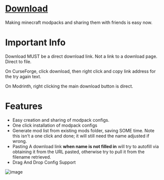 # [Download](https://nightly.link/MistressPlague/Easy-Minecraft-Modpacks/workflows/dotnet-desktop/master/Output.zip)

Making minecraft modpacks and sharing them with friends is easy now.

# Important Info
Download MUST be a direct download link. Not a link to a download page. Direct to file.

On CurseForge, click download, then right click and copy link address for the try again text.

On Modrinth, right clicking the main download button is direct.

# Features
- Easy creation and sharing of modpack configs.
- One click installation of modpack configs
- Generate mod list from existing mods folder, saving SOME time. Note this isn't a one click and done; it will still need the name adjusted if wrong.
- Pasting A download link **when name is not filled in** will try to autofill via obtaining it from the URL pasted, otherwise try to pull it from the filename retrieved.
- Drag And Drop Config Support

![image](https://github.com/MistressPlague/Easy-Minecraft-Modpacks/assets/36628963/170a12da-5e2a-4478-9c1d-d9cab7349ec3)

